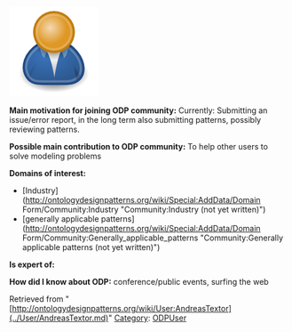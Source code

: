 [![Image:ODPUser.png](../images/a/a6/ODPUser.png)](../Image/ODPUser.png.md "Image:ODPUser.png")




  





__Main motivation for joining ODP community:__ Currently: Submitting an issue/error report, in the long term also submitting patterns, possibly reviewing patterns.


__Possible main contribution to ODP community:__ To help other users to solve modeling problems


__Domains of interest:__



* [Industry](http://ontologydesignpatterns.org/wiki/Special:AddData/Domain Form/Community:Industry "Community:Industry (not yet written)")
* [generally applicable patterns](http://ontologydesignpatterns.org/wiki/Special:AddData/Domain Form/Community:Generally_applicable_patterns "Community:Generally applicable patterns (not yet written)")


__Is expert of:__


  

__How did I know about ODP:__ conference/public events, surfing the web






Retrieved from "[http://ontologydesignpatterns.org/wiki/User:AndreasTextor](../User/AndreasTextor.md)"
 [Category](http://ontologydesignpatterns.org/wiki/Special:Categories "Special:Categories"): [ODPUser](../Category/ODPUser.md "Category:ODPUser")